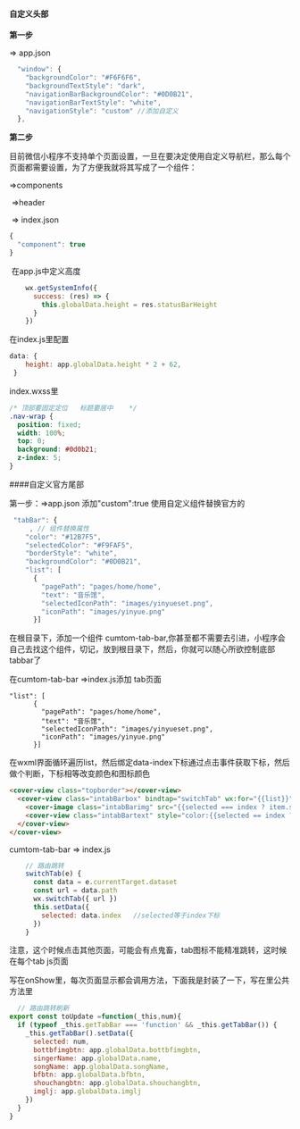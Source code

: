 #### 自定义头部

**第一步**

=> app.json

```js
  "window": {
    "backgroundColor": "#F6F6F6",
    "backgroundTextStyle": "dark",
    "navigationBarBackgroundColor": "#0D0B21",
    "navigationBarTextStyle": "white",
    "navigationStyle": "custom" //添加自定义
  },
```

**第二步**

目前微信小程序不支持单个页面设置，一旦在要决定使用自定义导航栏，那么每个页面都需要设置，为了方便我就将其写成了一个组件：

=>components

​      =>header

​            => index.json

```js
{
  "component": true
}
```

​          在app.js中定义高度

```js
    wx.getSystemInfo({
      success: (res) => {
        this.globalData.height = res.statusBarHeight
      }
    })
```

在index.js里配置

```js
data: {
    height: app.globalData.height * 2 + 62,
 }
```

index.wxss里

```css
/* 顶部要固定定位   标题要居中    */
.nav-wrap {
  position: fixed;
  width: 100%;
  top: 0;
  background: #0d0b21;
  z-index: 5;
}
```

####自定义官方尾部

第一步：=>app.json    添加"custom":true 使用自定义组件替换官方的

```js
 "tabBar": {
     , // 组件替换属性
    "color": "#12B7F5",
    "selectedColor": "#F9FAF5",
    "borderStyle": "white",
    "backgroundColor": "#0D0B21",
    "list": [
      {
        "pagePath": "pages/home/home",
        "text": "音乐馆",
        "selectedIconPath": "images/yinyueset.png",
        "iconPath": "images/yinyue.png"
      }]
```

在根目录下，添加一个组件 cumtom-tab-bar,你甚至都不需要去引进，小程序会自己去找这个组件，切记，放到根目录下，然后，你就可以随心所欲控制底部tabbar了

在cumtom-tab-bar  =>index.js添加 tab页面

```
"list": [
      {
        "pagePath": "pages/home/home",
        "text": "音乐馆",
        "selectedIconPath": "images/yinyueset.png",
        "iconPath": "images/yinyue.png"
      }]
```

在wxml界面循环遍历list，然后绑定data-index下标通过点击事件获取下标，然后做个判断，下标相等改变颜色和图标颜色

```html
<cover-view class="topborder"></cover-view>
  <cover-view class="intabBarbox" bindtap="switchTab" wx:for="{{list}}" wx:key="index" data-index="{{index}}" data-path="{{item.pagePath}}">
    <cover-image class="intabBarimg" src="{{selected === index ? item.selectedIconPath : item.iconPath}}"></cover-image>
    <cover-view class="intabBartext" style="color:{{selected == index ? colors : boxcolor}};">{{item.text}}</cover-view>
  </cover-view>
</cover-view>
```

 cumtom-tab-bar     => index.js

```js
    // 路由跳转
    switchTab(e) {
      const data = e.currentTarget.dataset
      const url = data.path
      wx.switchTab({ url })
      this.setData({
        selected: data.index   //selected等于index下标
      })
    }
```

注意，这个时候点击其他页面，可能会有点鬼畜，tab图标不能精准跳转，这时候在每个tab  js页面

写在onShow里，每次页面显示都会调用方法，下面我是封装了一下，写在里公共方法里

```js
  // 路由跳转刷新
export const toUpdate =function(_this,num){
  if (typeof _this.getTabBar === 'function' && _this.getTabBar()) {
    _this.getTabBar().setData({
      selected: num,
      bottbfimgbtn: app.globalData.bottbfimgbtn,
      singerName: app.globalData.name,
      songName: app.globalData.songName,
      bfbtn: app.globalData.bfbtn,
      shouchangbtn: app.globalData.shouchangbtn,
      imglj: app.globalData.imglj
    })
  }
}
```

